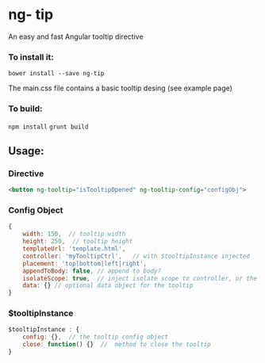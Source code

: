 # ng- tip
An easy and fast Angular tooltip directive

### To install it:

`bower install --save ng-tip`

The main.css file contains a basic tooltip desing (see example page)

### To build:

`npm install`
`grunt build`

## Usage:

### Directive

```html
<button ng-tooltip="isTooltipOpened" ng-tooltip-config="configObj">
```

### Config Object

```javascript
{
    width: 150,  // tooltip width
    height: 250,  // tooltip height
    templateUrl: 'template.html',
    controller: 'myTooltipCtrl',   // with $tooltipInstance injected
    placement: 'top|bottom|left|right',
    appendToBody: false, // append to body?
    isolateScope: true,  // inject isolate scope to controller, or the parent scope?
    data: {} // optional data object for the tooltip
}
```

### $tooltipInstance

```javascript
$tooltipInstance : {
    config: {},  // the tooltip config object
    close: function() {}  //  method to close the tooltip
}
```
          

